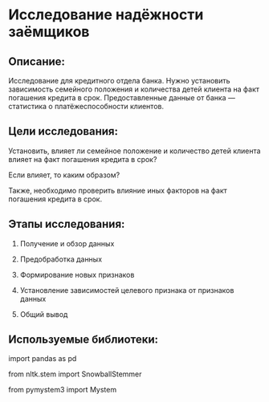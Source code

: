 # Исследование надёжности заёмщиков

## Описание: 

Исследование для кредитного отдела банка.
Нужно установить зависимость семейного положения и количества детей клиента на факт погашения кредита в срок. 
Предоставленные данные от банка — статистика о платёжеспособности клиентов.


## Цели исследования: 

Установить, влияет ли семейное положение и количество детей клиента влияет на факт погашения кредита в срок?

Если влияет, то каким образом?

Также, необходимо проверить влияние иных факторов на факт погашения кредита в срок. 



## Этапы исследования: 

1. Получение и обзор данных

2. Предобработка данных

3. Формирование новых признаков

4. Установление зависимостей целевого признака от признаков данных

5. Общий вывод



## Используемые библиотеки:
 
import pandas as pd

from nltk.stem import SnowballStemmer 

from pymystem3 import Mystem
